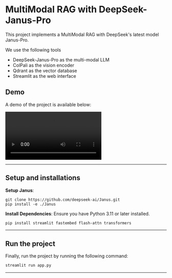 # MultiModal RAG with DeepSeek-Janus-Pro

This project implements a MultiModal RAG with DeepSeek's latest model Janus-Pro.

We use the following tools
- DeepSeek-Janus-Pro as the multi-modal LLM
- ColPali as the vision encoder
- Qdrant as the vector database
- Streamlit as the web interface

## Demo

A demo of the project is available below:

![demo](./video-demo.mp4)

---
## Setup and installations

**Setup Janus**:
```
git clone https://github.com/deepseek-ai/Janus.git
pip install -e ./Janus
```

**Install Dependencies**:
   Ensure you have Python 3.11 or later installed.
   ```bash
   pip install streamlit fastembed flash-attn transformers
   ```

---

## Run the project

Finally, run the project by running the following command:

```bash
streamlit run app.py
```


---
